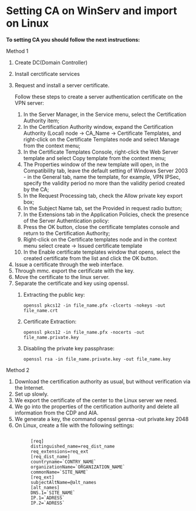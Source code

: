 # Setting CA on WinServ and import on Linux
  <p><b>To setting CA you should follow the next instructions:</b><p>
  <p>Method 1</p>
  <ol>
   <li>Create DC(Domain Controller)</li>
     <p></p>
   <li>Install cerctificate services</li>
     <p></p>
   <li>Request and install a server certificate.</li>
     <p>Follow these steps to create a server authentication certificate on the VPN server:</p>
       <ol>
         <li>In the Server Manager, in the Service menu, select the Certification Authority item;</li>
         <li>In the Certification Authority window, expand the Certification Authority (Local) node → CA_Name → Certificate Templates, and right-click on the Certificate Templates node and select Manage from the context menu;</li>
         <li>In the Certificate Templates Console, right-click the Web Server template and select Copy template from the context menu;</li>
         <li>The Properties window of the new template will open, in the Compatibility tab, leave the default setting of Windows Server 2003 - in the General tab, name the template, for example, VPN IPSec, specify the validity period no more than the validity period created by the CA;</li>
         <li> In the Request Processing tab, check the Allow private key export box;</li>
         <li> In the Subject Name tab, set the Provided in request radio button;</li>
         <li> In the Extensions tab in the Application Policies, check the presence of the Server Authentication policy:</li>
         <li> Press the OK button, close the certificate templates console and return to the Certification Authority; </li>
         <li> Right-click on the Certificate templates node and in the context menu select create → Issued certificate template</li>
         <li> In the Enable certificate templates window that opens, select the created certificate from the list and click the OK button.</li>
    </ol>
    <li> Issue a certificate through the web interface.</li>
    <li> Through mmc. export the certificate with the key.</li>
    <li> Move the certificate to the linux server.</li>
    <li> Separate the certificate and key using openssl.</li>
    <ol>
      <li>Extracting the public key:</li>
      <pre><code>openssl pkcs12 -in file_name.pfx -clcerts -nokeys -out file_name.crt</code></pre>
      <li>Certificate Extraction:</li>
      <pre><code>openssl pkcs12 -in file_name.pfx -nocerts -out file_name.private.key</code></pre>
      <li>Disabling the private key passphrase:</li>
      <pre><code>openssl rsa -in file_name.private.key -out file_name.key</code></pre>
    </ol>
  </ol>
  
  <p>Method 2</p>
  <ol>
    <li>Download the certification authority as usual, but without verification via the Internet.
    <li>Set up slowly.</li>
    <li>We export the certificate of the center to the Linux server we need.</li>
    <li>We go into the properties of the certification authority and delete all information from the CDP and AIA.</li>
    <li>We generate a key, the command openssl genrsa -out private.key 2048</li>
    <li>On Linux, create a file with the following settings:</li>
    <pre><code>
      [req]
      distinguished_name=req_dist_name
      req_extensions=req_ext
      [req_dist_name]
      countryname=`CONTRY_NAME`
      organizationName=`ORGANIZATION_NAME`
      commonName=`SITE_NAME`
      [req_ext]
      subjectAltName=@alt_names
      [alt_names]
      DNS.1=`SITE_NAME`
      IP.1=`ADRESS`
      IP.2=`ADRESS`
    </code></pre>
  </ol>
